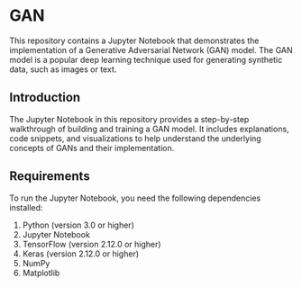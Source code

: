 # GAN
This repository contains a Jupyter Notebook that demonstrates the implementation of a Generative Adversarial Network (GAN) model. The GAN model is a popular deep learning technique used for generating synthetic data, such as images or text. 
## Introduction
The Jupyter Notebook in this repository provides a step-by-step walkthrough of building and training a GAN model. It includes explanations, code snippets, and visualizations to help understand the underlying concepts of GANs and their implementation. 
## Requirements
To run the Jupyter Notebook, you need the following dependencies installed:

1. Python (version 3.0 or higher)
2. Jupyter Notebook 
3. TensorFlow (version 2.12.0 or higher)
4. Keras (version 2.12.0 or higher)
5. NumPy
6. Matplotlib

